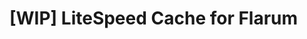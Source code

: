 # [WIP] LiteSpeed Cache for Flarum

[comment]: <> (![License]&#40;https://img.shields.io/badge/license-MIT-blue.svg&#41; [![Latest Stable Version]&#40;https://img.shields.io/packagist/v/acpl/flarum-lscache.svg&#41;]&#40;https://packagist.org/packages/acpl/flarum-lscache&#41; [![Total Downloads]&#40;https://img.shields.io/packagist/dt/acpl/flarum-lscache.svg&#41;]&#40;https://packagist.org/packages/acpl/flarum-lscache&#41;)

[comment]: <> (A [Flarum]&#40;http://flarum.org&#41; extension.)

[comment]: <> (## Installation)

[comment]: <> (Install with composer:)

[comment]: <> (```sh)

[comment]: <> (composer require acpl/flarum-lscache:"*")

[comment]: <> (```)

[comment]: <> (## Updating)

[comment]: <> (```sh)

[comment]: <> (composer update acpl/flarum-lscache:"*")

[comment]: <> (php flarum migrate)

[comment]: <> (php flarum cache:clear)

[comment]: <> (```)

[comment]: <> (## Links)

[comment]: <> (- [Packagist]&#40;https://packagist.org/packages/acpl/flarum-lscache&#41;)

[comment]: <> (- [GitHub]&#40;https://github.com/android-com-pl/flarum-lscache&#41;)

[comment]: <> (- [Discuss]&#40;https://discuss.flarum.org/d/PUT_DISCUSS_SLUG_HERE&#41;)
